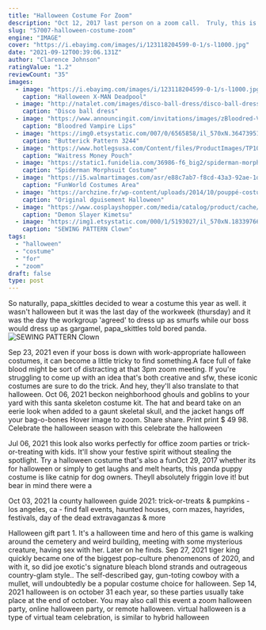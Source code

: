 ```yaml
---
title: "Halloween Costume For Zoom"
description: "Oct 12, 2017 last person on a zoom call.  Truly, this is a timeless last-minute halloween costume in your closet already  just don a monochrome outfit in any color of your choice, and print out a"
slug: "57007-halloween-costume-zoom"
engine: "IMAGE"
cover: "https://i.ebayimg.com/images/i/123118204599-0-1/s-l1000.jpg"
date: "2021-09-12T00:39:06.131Z"
author: "Clarence Johnson"
ratingValue: "1.2"
reviewCount: "35"
images:
  - image: "https://i.ebayimg.com/images/i/123118204599-0-1/s-l1000.jpg"
    caption: "Halloween X-MAN Deadpool"
  - image: "http://natalet.com/images/disco-ball-dress/disco-ball-dress-30-11.jpg"
    caption: "Disco ball dress"
  - image: "https://www.announcingit.com/invitations/images/zBloodred-Vampire-Lips-Halloween-Invitations.jpg"
    caption: "Bloodred Vampire Lips"
  - image: "https://img0.etsystatic.com/007/0/6565858/il_570xN.364739516_66qi.jpg"
    caption: "Butterick Pattern 3244"
  - image: "https://www.hotlegsusa.com/Content/files/ProductImages/TP100waitressAproncolorSplash.jpg"
    caption: "Waitress Money Pouch"
  - image: "https://static1.funidelia.com/36986-f6_big2/spiderman-morphsuit-costume.jpg"
    caption: "Spiderman Morphsuit Costume"
  - image: "https://i5.walmartimages.com/asr/e88c7ab7-f8cd-43a3-92ae-1dabcc876b12.449b158965f30f711fec98b76ce5136c.jpeg"
    caption: "FunWorld Costumes Area"
  - image: "https://archzine.fr/wp-content/uploads/2014/10/pouppé-costume-de-femme-.jpg"
    caption: "Original dguisement Halloween"
  - image: "https://www.cosplayshopper.com/media/catalog/product/cache/1/image/650x/d9e1aab3ff6d4b19f6110704db2ea214/C/O/COS-044_02_86.jpg"
    caption: "Demon Slayer Kimetsu"
  - image: "https://img1.etsystatic.com/000/1/5193027/il_570xN.183397667.jpg"
    caption: "SEWING PATTERN Clown"
tags:
  - "halloween"
  - "costume"
  - "for"
  - "zoom"
draft: false
type: post
---
```


So naturally, papa_skittles decided to wear a costume this year as well. it wasn't halloween but it was the last day of the workweek (thursday) and it was the day the workgroup 'agreed' to dress up as smurfs while our boss would dress up as gargamel, papa_skittles told bored panda.
![SEWING PATTERN Clown](https://img1.etsystatic.com/000/1/5193027/il_570xN.183397667.jpg "SEWING PATTERN Clown")

Sep 23, 2021 even if your boss is down with work-appropriate halloween costumes, it can become a little tricky to find something.A face full of fake blood might be sort of distracting at that 3pm zoom meeting. If you&#39;re struggling to come up with an idea that&#39;s both creative and sfw, these iconic costumes are sure to do the trick. And hey, they&#39;ll also translate to that halloween. Oct 06, 2021 beckon neighborhood ghouls and goblins to your yard with this santa skeleton costume kit. The hat and beard take on an eerie look when added to a gaunt skeletal skull, and the jacket hangs off your bag-o-bones  Hover image to zoom. Share share. Print print $ 49 98. Celebrate the halloween season with this celebrate the halloween
<!--inArticleAds-->

<!--galleryOne-->

Jul 06, 2021 this look also works perfectly for office zoom parties or trick-or-treating with kids. It'll show your festive spirit without stealing the spotlight.  Try a halloween costume that's also a funOct 29, 2017 whether its for halloween or simply to get laughs and melt hearts, this panda puppy costume is like catnip for dog owners. Theyll absolutely friggin love it! but  bear  in mind there were a
<!--inArticleAds-->

<!--galleryTwo-->

Oct 03, 2021 la county halloween guide 2021: trick-or-treats & pumpkins - los angeles, ca - find fall events, haunted houses, corn mazes, hayrides, festivals, day of the dead extravaganzas & more
<!--galleryThree-->

Halloween gift part 1. It's a halloween time and hero of this game is walking around the cemetery and weird building, meeting with some mysterious creature, having sex with her. Later on he finds. Sep 27, 2021 tiger king quickly became one of the biggest pop-culture phenomenons of 2020, and with it, so did joe exotic's signature bleach blond strands and outrageous country-glam style.. The self-described gay, gun-toting cowboy with a mullet, will undoubtedly be a popular costume choice for halloween. Sep 14, 2021 halloween is on october 31 each year, so these parties usually take place at the end of october. You may also call this event a zoom halloween party, online halloween party, or remote halloween. virtual halloween is a type of virtual team celebration, is similar to hybrid halloween